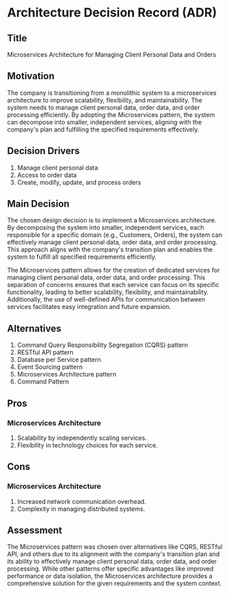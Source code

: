 # Architecture Decision Record (ADR)

## Title
Microservices Architecture for Managing Client Personal Data and Orders

## Motivation
The company is transitioning from a monolithic system to a microservices architecture to improve scalability, flexibility, and maintainability. The system needs to manage client personal data, order data, and order processing efficiently. By adopting the Microservices pattern, the system can decompose into smaller, independent services, aligning with the company's plan and fulfilling the specified requirements effectively.

## Decision Drivers
1. Manage client personal data
2. Access to order data
3. Create, modify, update, and process orders

## Main Decision
The chosen design decision is to implement a Microservices architecture. By decomposing the system into smaller, independent services, each responsible for a specific domain (e.g., Customers, Orders), the system can effectively manage client personal data, order data, and order processing. This approach aligns with the company's transition plan and enables the system to fulfill all specified requirements efficiently.

The Microservices pattern allows for the creation of dedicated services for managing client personal data, order data, and order processing. This separation of concerns ensures that each service can focus on its specific functionality, leading to better scalability, flexibility, and maintainability. Additionally, the use of well-defined APIs for communication between services facilitates easy integration and future expansion.

## Alternatives
1. Command Query Responsibility Segregation (CQRS) pattern
2. RESTful API pattern
3. Database per Service pattern
4. Event Sourcing pattern
5. Microservices Architecture pattern
6. Command Pattern

## Pros
### Microservices Architecture
1. Scalability by independently scaling services.
2. Flexibility in technology choices for each service.

## Cons
### Microservices Architecture
1. Increased network communication overhead.
2. Complexity in managing distributed systems.

## Assessment
The Microservices pattern was chosen over alternatives like CQRS, RESTful API, and others due to its alignment with the company's transition plan and its ability to effectively manage client personal data, order data, and order processing. While other patterns offer specific advantages like improved performance or data isolation, the Microservices architecture provides a comprehensive solution for the given requirements and the system context.